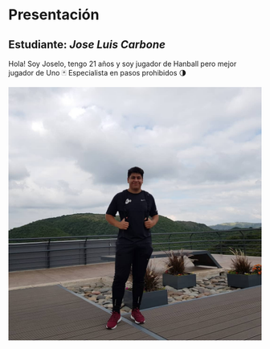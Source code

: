 # Presentación

## Estudiante: _Jose Luis Carbone_
 Hola! Soy Joselo, tengo 21 años y soy jugador de Hanball pero mejor jugador de Uno :black_joker:
 Especialista en pasos prohibidos :last_quarter_moon:

![mi foto](Joselo.jpg)




